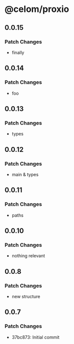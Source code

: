 # @celom/proxio

## 0.0.15

### Patch Changes

- finally

## 0.0.14

### Patch Changes

- foo

## 0.0.13

### Patch Changes

- types

## 0.0.12

### Patch Changes

- main & types

## 0.0.11

### Patch Changes

- paths

## 0.0.10

### Patch Changes

- nothing relevant

## 0.0.8

### Patch Changes

- new structure

## 0.0.7

### Patch Changes

- 37bc873: Initial commit
